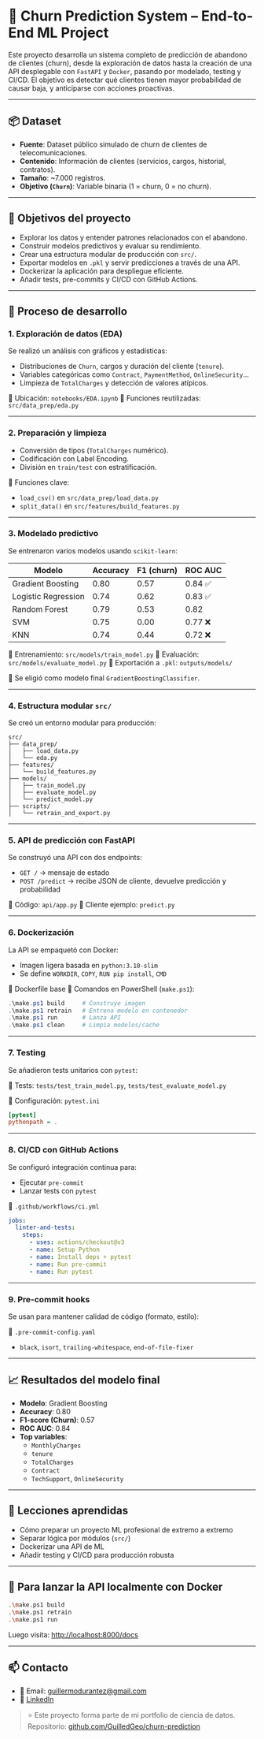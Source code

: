 
# 🔄 Churn Prediction System – End-to-End ML Project

Este proyecto desarrolla un sistema completo de predicción de abandono de clientes (churn), desde la exploración de datos hasta la creación de una API desplegable con `FastAPI` y `Docker`, pasando por modelado, testing y CI/CD. El objetivo es detectar qué clientes tienen mayor probabilidad de causar baja, y anticiparse con acciones proactivas.

---

## 📦 Dataset

- **Fuente**: Dataset público simulado de churn de clientes de telecomunicaciones.
- **Contenido**: Información de clientes (servicios, cargos, historial, contratos).
- **Tamaño**: ~7.000 registros.
- **Objetivo (`Churn`)**: Variable binaria (1 = churn, 0 = no churn).

---

## 🎯 Objetivos del proyecto

- Explorar los datos y entender patrones relacionados con el abandono.
- Construir modelos predictivos y evaluar su rendimiento.
- Crear una estructura modular de producción con `src/`.
- Exportar modelos en `.pkl` y servir predicciones a través de una API.
- Dockerizar la aplicación para despliegue eficiente.
- Añadir tests, pre-commits y CI/CD con GitHub Actions.

---

## 🧪 Proceso de desarrollo

### 1. Exploración de datos (EDA)

Se realizó un análisis con gráficos y estadísticas:

- Distribuciones de `Churn`, cargos y duración del cliente (`tenure`).
- Variables categóricas como `Contract`, `PaymentMethod`, `OnlineSecurity`...
- Limpieza de `TotalCharges` y detección de valores atípicos.

📁 Ubicación: `notebooks/EDA.ipynb`
📁 Funciones reutilizadas: `src/data_prep/eda.py`

---

### 2. Preparación y limpieza

- Conversión de tipos (`TotalCharges` numérico).
- Codificación con Label Encoding.
- División en `train/test` con estratificación.

📁 Funciones clave:
- `load_csv()` en `src/data_prep/load_data.py`
- `split_data()` en `src/features/build_features.py`

---

### 3. Modelado predictivo

Se entrenaron varios modelos usando `scikit-learn`:

| Modelo               | Accuracy | F1 (churn) | ROC AUC |
|----------------------|----------|------------|---------|
| Gradient Boosting    | 0.80     | 0.57       | 0.84 ✅ |
| Logistic Regression  | 0.74     | 0.62       | 0.83 ✅ |
| Random Forest        | 0.79     | 0.53       | 0.82    |
| SVM                  | 0.75     | 0.00       | 0.77 ❌ |
| KNN                  | 0.74     | 0.44       | 0.72 ❌ |

📁 Entrenamiento: `src/models/train_model.py`
📁 Evaluación: `src/models/evaluate_model.py`
📁 Exportación a `.pkl`: `outputs/models/`

🔮 Se eligió como modelo final `GradientBoostingClassifier`.

---

### 4. Estructura modular `src/`

Se creó un entorno modular para producción:

```
src/
├── data_prep/
│   ├── load_data.py
│   └── eda.py
├── features/
│   └── build_features.py
├── models/
│   ├── train_model.py
│   ├── evaluate_model.py
│   └── predict_model.py
├── scripts/
│   └── retrain_and_export.py
```

---

### 5. API de predicción con FastAPI

Se construyó una API con dos endpoints:

- `GET /` → mensaje de estado
- `POST /predict` → recibe JSON de cliente, devuelve predicción y probabilidad

📁 Código: `api/app.py`
📁 Cliente ejemplo: `predict.py`

---

### 6. Dockerización

La API se empaquetó con Docker:

- Imagen ligera basada en `python:3.10-slim`
- Se define `WORKDIR`, `COPY`, `RUN pip install`, `CMD`

📁 Dockerfile base
📁 Comandos en PowerShell (`make.ps1`):

```ps1
.\make.ps1 build     # Construye imagen
.\make.ps1 retrain   # Entrena modelo en contenedor
.\make.ps1 run       # Lanza API
.\make.ps1 clean     # Limpia modelos/cache
```

---

### 7. Testing

Se añadieron tests unitarios con `pytest`:

📁 Tests: `tests/test_train_model.py`, `tests/test_evaluate_model.py`

📁 Configuración: `pytest.ini`
```ini
[pytest]
pythonpath = .
```

---

### 8. CI/CD con GitHub Actions

Se configuró integración continua para:

- Ejecutar `pre-commit`
- Lanzar tests con `pytest`

📁 `.github/workflows/ci.yml`

```yaml
jobs:
  linter-and-tests:
    steps:
      - uses: actions/checkout@v3
      - name: Setup Python
      - name: Install deps + pytest
      - name: Run pre-commit
      - name: Run pytest
```

---

### 9. Pre-commit hooks

Se usan para mantener calidad de código (formato, estilo):

📁 `.pre-commit-config.yaml`
- `black`, `isort`, `trailing-whitespace`, `end-of-file-fixer`

---

## 📈 Resultados del modelo final

- **Modelo**: Gradient Boosting
- **Accuracy**: 0.80
- **F1-score (Churn)**: 0.57
- **ROC AUC**: 0.84
- **Top variables**:
  - `MonthlyCharges`
  - `tenure`
  - `TotalCharges`
  - `Contract`
  - `TechSupport`, `OnlineSecurity`

---

## 🧠 Lecciones aprendidas

- Cómo preparar un proyecto ML profesional de extremo a extremo
- Separar lógica por módulos (`src/`)
- Dockerizar una API de ML
- Añadir testing y CI/CD para producción robusta

---

## 🚀 Para lanzar la API localmente con Docker

```bash
.\make.ps1 build
.\make.ps1 retrain
.\make.ps1 run
```

Luego visita: [http://localhost:8000/docs](http://localhost:8000/docs)

---

## 📫 Contacto

- 📧 Email: guillermodurantez@gmail.com
- 🔗 [LinkedIn](https://www.linkedin.com/in/guillermodurantez/)

> ⭐ Este proyecto forma parte de mi portfolio de ciencia de datos.
> Repositorio: [github.com/GuilledGeo/churn-prediction](https://github.com/GuilledGeo/churn-prediction)
